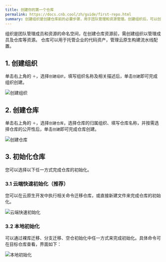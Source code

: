 ```yaml
---
title: 创建你的第一个仓库
permalink: https://docs.cnb.cool/zh/guide/first-repo.html
summary: 创建组织是创建仓库前的必要步骤，用于团队管理和资源管理。创建组织后，可以创建仓库并选择归属组织和公开性，仓库可用于托管代码和配置构建流水线。仓库可通过云端或本地方式进行初始化。
---
```


组织是团队管理成员和资源的命名空间，在创建仓库资源前，需创建组织以管理成员及仓库等资源。
仓库可以用于托管企业的代码资产，管理云原生构建流水线配置。

## 1. 创建组织

单击右上角的 `＋`，选择`创建组织`，填写组织名称及相关描述后，单击`创建`即可完成组织创建。

![创建组织](https://docs.cnb.cool/images/quick-start/create-group.png)

## 2. 创建仓库

单击右上角的 `＋`，选择`创建仓库`，选择仓库的归属组织、填写仓库名称，并按需选择仓库的公开性后，单击`创建`即可完成仓库创建。

![创建仓库](https://docs.cnb.cool/images/quick-start/create-repo.png)

## 3. 初始化仓库

您可以选择以下任一方式完成仓库的初始化。

### 3.1 云端快速初始化（推荐）

您可以在云原生开发中执行相关命令迁移仓库，或直接新建文件来完成仓库的初始化。

![云端快速初始化](https://docs.cnb.cool/images/quick-start/workspace.png)

### 3.2 本地初始化

可以通过裸库迁移、分支迁移、空仓初始化中任一方式来完成初始化。具体命令可在目标仓库查看，界面如下：

![本地初始化](https://docs.cnb.cool/images/quick-start/local-init.png)
